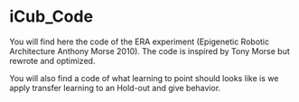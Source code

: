# iCub_Code


You will find here the code of the ERA experiment (Epigenetic Robotic Architecture Anthony Morse 2010). The code is inspired by Tony Morse but rewrote and optimized. 

You will also find a code of what learning to point should looks like is we apply transfer learning to an Hold-out and give behavior.
